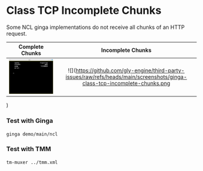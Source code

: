 # Class TCP Incomplete Chunks

Some NCL ginga implementations do not receive all chunks of an HTTP request.

| Complete Chunks | Incomplete Chunks |
| :-------------: | :---------------: |
![](https://github.com/gly-engine/third-party-issues/raw/refs/heads/main/screenshots/ginga-class-tcp-complete-chunks.png) | ![](https://github.com/gly-engine/third-party-issues/raw/refs/heads/main/screenshots/ginga-class-tcp-incomplete-chunks.png
)

### Test with Ginga

```
ginga demo/main/ncl
```

### Test with TMM

```
tm-muxer ../tmm.xml
```
